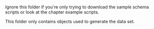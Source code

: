 Ignore this folder if you're only trying to download the sample schema scripts or look at the chapter example scripts.

This folder only contains objects used to generate the data set.
